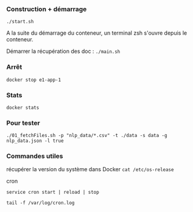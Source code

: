 ### Construction + démarrage
`./start.sh`

A la suite du démarrage du conteneur, un terminal zsh s'ouvre depuis le conteneur.

Démarrer la récupération des doc : `./main.sh`

### Arrêt
`docker stop e1-app-1`

### Stats
`docker stats`

### Pour tester
`./01_fetchFiles.sh -p "nlp_data/*.csv" -t ./data -s data -g nlp_data.json -l true`

### Commandes utiles

récupérer la version du système dans Docker
`cat /etc/os-release`

cron

`service cron start | reload | stop`

`tail -f /var/log/cron.log`